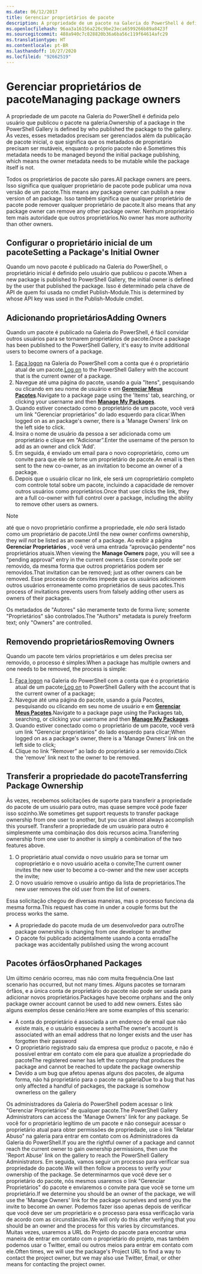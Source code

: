```yaml
---
ms.date: 06/12/2017
title: Gerenciar proprietários de pacote
description: A propriedade de um pacote na Galeria do PowerShell é definida pelo usuário que publicou o pacote na galeria.
ms.openlocfilehash: 96aa3a16156a226c9be23eca6599266b89a8423f
ms.sourcegitcommit: 488a940c7c828820b36a6ba56c119f64614afc29
ms.translationtype: HT
ms.contentlocale: pt-BR
ms.lasthandoff: 10/27/2020
ms.locfileid: "92662519"
---
```

# <a name="managing-package-owners"></a><span data-ttu-id="50d70-103">Gerenciar proprietários de pacote</span><span class="sxs-lookup"><span data-stu-id="50d70-103">Managing package owners</span></span>

<span data-ttu-id="50d70-104">A propriedade de um pacote na Galeria do PowerShell é definida pelo usuário que publicou o pacote na galeria.</span><span class="sxs-lookup"><span data-stu-id="50d70-104">Ownership of a package in the PowerShell Gallery is defined by who published the package to the gallery.</span></span> <span data-ttu-id="50d70-105">Às vezes, esses metadados precisam ser gerenciados além da publicação de pacote inicial, o que significa que os metadados de proprietário precisam ser mutáveis, enquanto o próprio pacote não é.</span><span class="sxs-lookup"><span data-stu-id="50d70-105">Sometimes this metadata needs to be managed beyond the initial package publishing, which means the owner metadata needs to be mutable while the package itself is not.</span></span>

<span data-ttu-id="50d70-106">Todos os proprietários de pacote são pares.</span><span class="sxs-lookup"><span data-stu-id="50d70-106">All package owners are peers.</span></span> <span data-ttu-id="50d70-107">Isso significa que qualquer proprietário de pacote pode publicar uma nova versão de um pacote.</span><span class="sxs-lookup"><span data-stu-id="50d70-107">This means any package owner can publish a new version of an package.</span></span>
<span data-ttu-id="50d70-108">Isso também significa que qualquer proprietário de pacote pode remover qualquer proprietário de pacote.</span><span class="sxs-lookup"><span data-stu-id="50d70-108">It also means that any package owner can remove any other package owner.</span></span> <span data-ttu-id="50d70-109">Nenhum proprietário tem mais autoridade que outros proprietários.</span><span class="sxs-lookup"><span data-stu-id="50d70-109">No owner has more authority than other owners.</span></span>

## <a name="setting-a-packages-initial-owner"></a><span data-ttu-id="50d70-110">Configurar o proprietário inicial de um pacote</span><span class="sxs-lookup"><span data-stu-id="50d70-110">Setting a Package's Initial Owner</span></span>

<span data-ttu-id="50d70-111">Quando um novo pacote é publicado na Galeria do PowerShell, o proprietário inicial é definido pelo usuário que publicou o pacote.</span><span class="sxs-lookup"><span data-stu-id="50d70-111">When a new package is published to PowerShell Gallery, the initial owner is defined by the user that published the package.</span></span> <span data-ttu-id="50d70-112">Isso é determinado pela chave de API de quem foi usada no cmdlet Publish-Module.</span><span class="sxs-lookup"><span data-stu-id="50d70-112">This is determined by whose API key was used in the Publish-Module cmdlet.</span></span>

## <a name="adding-owners"></a><span data-ttu-id="50d70-113">Adicionando proprietários</span><span class="sxs-lookup"><span data-stu-id="50d70-113">Adding Owners</span></span>

<span data-ttu-id="50d70-114">Quando um pacote é publicado na Galeria do PowerShell, é fácil convidar outros usuários para se tornarem proprietários de pacote.</span><span class="sxs-lookup"><span data-stu-id="50d70-114">Once a package has been published to the PowerShell Gallery, it's easy to invite additional users to become owners of a package.</span></span>

1. <span data-ttu-id="50d70-115">[Faça logon](https://powershellgallery.com/users/account/LogOn) na Galeria do PowerShell com a conta que é o proprietário atual de um pacote.</span><span class="sxs-lookup"><span data-stu-id="50d70-115">[Log on](https://powershellgallery.com/users/account/LogOn) to the PowerShell Gallery with the account that is the current owner of a package.</span></span>
1. <span data-ttu-id="50d70-116">Navegue até uma página do pacote, usando a guia "Itens", pesquisando ou clicando em seu nome de usuário e em [**Gerenciar Meus Pacotes**](https://www.powershellgallery.com/account/Packages).</span><span class="sxs-lookup"><span data-stu-id="50d70-116">Navigate to a package page using the 'Items' tab, searching, or clicking your username and then [**Manage My Packages**](https://www.powershellgallery.com/account/Packages).</span></span>
1. <span data-ttu-id="50d70-117">Quando estiver conectado como o proprietário de um pacote, você verá um link "Gerenciar proprietários" do lado esquerdo para clicar.</span><span class="sxs-lookup"><span data-stu-id="50d70-117">When logged on as an package's owner, there is a 'Manage Owners' link on the left side to click.</span></span>
1. <span data-ttu-id="50d70-118">Insira o nome de usuário da pessoa a ser adicionada como um proprietário e clique em “Adicionar”.</span><span class="sxs-lookup"><span data-stu-id="50d70-118">Enter the username of the person to add as an owner and click 'Add'.</span></span>
1. <span data-ttu-id="50d70-119">Em seguida, é enviado um email para o novo coproprietário, como um convite para que ele se torne um proprietário de pacote.</span><span class="sxs-lookup"><span data-stu-id="50d70-119">An email is then sent to the new co-owner, as an invitation to become an owner of a package.</span></span>
1. <span data-ttu-id="50d70-120">Depois que o usuário clicar no link, ele será um coproprietário completo com controle total sobre um pacote, incluindo a capacidade de remover outros usuários como proprietários.</span><span class="sxs-lookup"><span data-stu-id="50d70-120">Once that user clicks the link, they are a full co-owner with full control over a package, including the ability to remove other users as owners.</span></span>

> [!NOTE]
> <span data-ttu-id="50d70-121">até que o novo proprietário confirme a propriedade, ele *não* será listado como um proprietário de pacote.</span><span class="sxs-lookup"><span data-stu-id="50d70-121">Until the new owner confirms ownership, they *will not* be listed as an owner of a package.</span></span> <span data-ttu-id="50d70-122">Ao exibir a página **Gerenciar Proprietários** , você verá uma entrada “aprovação pendente” nos proprietários atuais.</span><span class="sxs-lookup"><span data-stu-id="50d70-122">When viewing the **Manage Owners** page, you will see a "pending approval" entry in the current owners.</span></span>
> <span data-ttu-id="50d70-123">Esse convite pode ser removido, da mesma forma que outros proprietários podem ser removidos.</span><span class="sxs-lookup"><span data-stu-id="50d70-123">That invitation can be removed; just as other owners can be removed.</span></span> <span data-ttu-id="50d70-124">Esse processo de convites impede que os usuários adicionem outros usuários erroneamente como proprietários de seus pacotes.</span><span class="sxs-lookup"><span data-stu-id="50d70-124">This process of invitations prevents users from falsely adding other users as owners of their packages.</span></span>

<span data-ttu-id="50d70-125">Os metadados de "Autores" são meramente texto de forma livre; somente "Proprietários" são controlados.</span><span class="sxs-lookup"><span data-stu-id="50d70-125">The "Authors" metadata is purely freeform text; only "Owners" are controlled.</span></span>

## <a name="removing-owners"></a><span data-ttu-id="50d70-126">Removendo proprietários</span><span class="sxs-lookup"><span data-stu-id="50d70-126">Removing Owners</span></span>

<span data-ttu-id="50d70-127">Quando um pacote tem vários proprietários e um deles precisa ser removido, o processo é simples:</span><span class="sxs-lookup"><span data-stu-id="50d70-127">When a package has multiple owners and one needs to be removed, the process is simple:</span></span>

1. <span data-ttu-id="50d70-128">[Faça logon](https://powershellgallery.com/users/account/LogOn) na Galeria do PowerShell com a conta que é o proprietário atual de um pacote;</span><span class="sxs-lookup"><span data-stu-id="50d70-128">[Log on](https://powershellgallery.com/users/account/LogOn) to PowerShell Gallery with the account that is the current owner of a package;</span></span>
1. <span data-ttu-id="50d70-129">Navegue até uma página do pacote, usando a guia Pacotes, pesquisando ou clicando em seu nome de usuário e em [**Gerenciar Meus Pacotes**](https://www.powershellgallery.com/account/Packages).</span><span class="sxs-lookup"><span data-stu-id="50d70-129">Navigate to a package page using the Packages tab, searching, or clicking your username and then [**Manage My Packages**](https://www.powershellgallery.com/account/Packages).</span></span>
1. <span data-ttu-id="50d70-130">Quando estiver conectado como o proprietário de um pacote, você verá um link "Gerenciar proprietários" do lado esquerdo para clicar;</span><span class="sxs-lookup"><span data-stu-id="50d70-130">When logged on as a package's owner, there is a 'Manage Owners' link on the left side to click;</span></span>
1. <span data-ttu-id="50d70-131">Clique no link “Remover” ao lado do proprietário a ser removido.</span><span class="sxs-lookup"><span data-stu-id="50d70-131">Click the 'remove' link next to the owner to be removed.</span></span>

## <a name="transferring-package-ownership"></a><span data-ttu-id="50d70-132">Transferir a propriedade do pacote</span><span class="sxs-lookup"><span data-stu-id="50d70-132">Transferring Package Ownership</span></span>

<span data-ttu-id="50d70-133">Às vezes, recebemos solicitações de suporte para transferir a propriedade do pacote de um usuário para outro, mas quase sempre você pode fazer isso sozinho.</span><span class="sxs-lookup"><span data-stu-id="50d70-133">We sometimes get support requests to transfer package ownership from one user to another, but you can almost always accomplish this yourself.</span></span> <span data-ttu-id="50d70-134">Transferir a propriedade de um usuário para outro é simplesmente uma combinação dos dois recursos acima.</span><span class="sxs-lookup"><span data-stu-id="50d70-134">Transferring ownership from one user to another is simply a combination of the two features above.</span></span>

1. <span data-ttu-id="50d70-135">O proprietário atual convida o novo usuário para se tornar um coproprietário e o novo usuário aceita o convite;</span><span class="sxs-lookup"><span data-stu-id="50d70-135">The current owner invites the new user to become a co-owner and the new user accepts the invite;</span></span>
1. <span data-ttu-id="50d70-136">O novo usuário remove o usuário antigo da lista de proprietários.</span><span class="sxs-lookup"><span data-stu-id="50d70-136">The new user removes the old user from the list of owners.</span></span>

<span data-ttu-id="50d70-137">Essa solicitação chegou de diversas maneiras, mas o processo funciona da mesma forma.</span><span class="sxs-lookup"><span data-stu-id="50d70-137">This request has come in under a couple forms but the process works the same.</span></span>

- <span data-ttu-id="50d70-138">A propriedade do pacote muda de um desenvolvedor para outro</span><span class="sxs-lookup"><span data-stu-id="50d70-138">The package ownership is changing from one developer to another</span></span>
- <span data-ttu-id="50d70-139">O pacote foi publicado acidentalmente usando a conta errada</span><span class="sxs-lookup"><span data-stu-id="50d70-139">The package was accidentally published using the wrong account</span></span>

## <a name="orphaned-packages"></a><span data-ttu-id="50d70-140">Pacotes órfãos</span><span class="sxs-lookup"><span data-stu-id="50d70-140">Orphaned Packages</span></span>

<span data-ttu-id="50d70-141">Um último cenário ocorreu, mas não com muita frequência.</span><span class="sxs-lookup"><span data-stu-id="50d70-141">One last scenario has occurred, but not many times.</span></span> <span data-ttu-id="50d70-142">Alguns pacotes se tornaram órfãos, e a única conta de proprietário do pacote não pode ser usada para adicionar novos proprietários.</span><span class="sxs-lookup"><span data-stu-id="50d70-142">Packages have become orphans and the only package owner account cannot be used to add new owners.</span></span> <span data-ttu-id="50d70-143">Estes são alguns exemplos desse cenário:</span><span class="sxs-lookup"><span data-stu-id="50d70-143">Here are some examples of this scenario:</span></span>

- <span data-ttu-id="50d70-144">A conta do proprietário é associada a um endereço de email que não existe mais, e o usuário esqueceu a senha</span><span class="sxs-lookup"><span data-stu-id="50d70-144">The owner's account is associated with an email address that no longer exists and the user has forgotten their password</span></span>
- <span data-ttu-id="50d70-145">O proprietário registrado saiu da empresa que produz o pacote, e não é possível entrar em contato com ele para que atualize a propriedade do pacote</span><span class="sxs-lookup"><span data-stu-id="50d70-145">The registered owner has left the company that produces the package and cannot be reached to update the package ownership</span></span>
- <span data-ttu-id="50d70-146">Devido a um bug que afetou apenas alguns dos pacotes, de alguma forma, não há proprietário para o pacote na galeria</span><span class="sxs-lookup"><span data-stu-id="50d70-146">Due to a bug that has only affected a handful of packages, the package is somehow ownerless on the gallery</span></span>

<span data-ttu-id="50d70-147">Os administradores da Galeria do PowerShell podem acessar o link "Gerenciar Proprietários" de qualquer pacote.</span><span class="sxs-lookup"><span data-stu-id="50d70-147">The PowerShell Gallery Administrators can access the 'Manage Owners' link for any package.</span></span> <span data-ttu-id="50d70-148">Se você for o proprietário legítimo de um pacote e não conseguir acessar o proprietário atual para obter permissões de propriedade, use o link "Relatar Abuso" na galeria para entrar em contato com os Administradores da Galeria do PowerShell.</span><span class="sxs-lookup"><span data-stu-id="50d70-148">If you are the rightful owner of a package and cannot reach the current owner to gain ownership permissions, then use the 'Report Abuse' link on the gallery to reach the PowerShell Gallery Administrators.</span></span> <span data-ttu-id="50d70-149">Em seguida, vamos seguir um processo para verificar sua propriedade do pacote.</span><span class="sxs-lookup"><span data-stu-id="50d70-149">We will then follow a process to verify your ownership of the package.</span></span> <span data-ttu-id="50d70-150">Se determinarmos que você deve ser o proprietário do pacote, nós mesmos usaremos o link "Gerenciar Proprietários" do pacote e enviaremos o convite para que você se torne um proprietário.</span><span class="sxs-lookup"><span data-stu-id="50d70-150">If we determine you should be an owner of the package, we will use the 'Manage Owners' link for the package ourselves and send you the invite to become an owner.</span></span> <span data-ttu-id="50d70-151">Podemos fazer isso apenas depois de verificar que você deve ser um proprietário e o processo para essa verificação varia de acordo com as circunstâncias.</span><span class="sxs-lookup"><span data-stu-id="50d70-151">We will only do this after verifying that you should be an owner and the process for this varies by circumstances.</span></span> <span data-ttu-id="50d70-152">Muitas vezes, usaremos a URL do Projeto do pacote para encontrar uma maneira de entrar em contato com o proprietário do projeto, mas também podemos usar o Twitter, email ou outros meios para entrar em contato com ele.</span><span class="sxs-lookup"><span data-stu-id="50d70-152">Often times, we will use the package's Project URL to find a way to contact the project owner, but we may also use Twitter, Email, or other means for contacting the project owner.</span></span>
